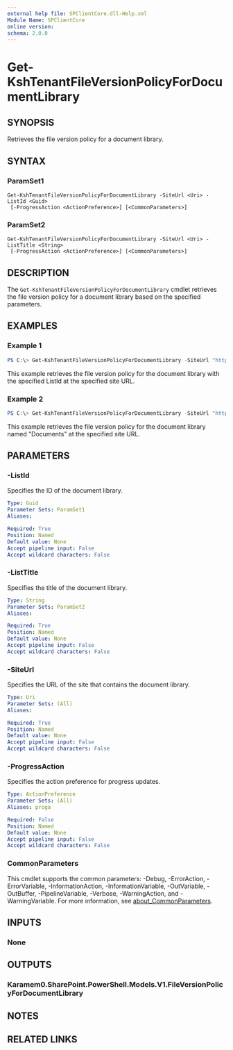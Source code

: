 ```yaml
---
external help file: SPClientCore.dll-Help.xml
Module Name: SPClientCore
online version:
schema: 2.0.0
---
```


# Get-KshTenantFileVersionPolicyForDocumentLibrary

## SYNOPSIS
Retrieves the file version policy for a document library.

## SYNTAX

### ParamSet1
```
Get-KshTenantFileVersionPolicyForDocumentLibrary -SiteUrl <Uri> -ListId <Guid>
 [-ProgressAction <ActionPreference>] [<CommonParameters>]
```

### ParamSet2
```
Get-KshTenantFileVersionPolicyForDocumentLibrary -SiteUrl <Uri> -ListTitle <String>
 [-ProgressAction <ActionPreference>] [<CommonParameters>]
```

## DESCRIPTION
The `Get-KshTenantFileVersionPolicyForDocumentLibrary` cmdlet retrieves the file version policy for a document library based on the specified parameters.

## EXAMPLES

### Example 1
```powershell
PS C:\> Get-KshTenantFileVersionPolicyForDocumentLibrary -SiteUrl "https://contoso.sharepoint.com" -ListId "12345678-1234-1234-1234-1234567890ab"
```

This example retrieves the file version policy for the document library with the specified ListId at the specified site URL.

### Example 2
```powershell
PS C:\> Get-KshTenantFileVersionPolicyForDocumentLibrary -SiteUrl "https://contoso.sharepoint.com" -ListTitle "Documents"
```

This example retrieves the file version policy for the document library named "Documents" at the specified site URL.

## PARAMETERS

### -ListId
Specifies the ID of the document library.

```yaml
Type: Guid
Parameter Sets: ParamSet1
Aliases:

Required: True
Position: Named
Default value: None
Accept pipeline input: False
Accept wildcard characters: False
```

### -ListTitle
Specifies the title of the document library.

```yaml
Type: String
Parameter Sets: ParamSet2
Aliases:

Required: True
Position: Named
Default value: None
Accept pipeline input: False
Accept wildcard characters: False
```

### -SiteUrl
Specifies the URL of the site that contains the document library.

```yaml
Type: Uri
Parameter Sets: (All)
Aliases:

Required: True
Position: Named
Default value: None
Accept pipeline input: False
Accept wildcard characters: False
```

### -ProgressAction
Specifies the action preference for progress updates.

```yaml
Type: ActionPreference
Parameter Sets: (All)
Aliases: proga

Required: False
Position: Named
Default value: None
Accept pipeline input: False
Accept wildcard characters: False
```

### CommonParameters
This cmdlet supports the common parameters: -Debug, -ErrorAction, -ErrorVariable, -InformationAction, -InformationVariable, -OutVariable, -OutBuffer, -PipelineVariable, -Verbose, -WarningAction, and -WarningVariable. For more information, see [about_CommonParameters](http://go.microsoft.com/fwlink/?LinkID=113216).

## INPUTS

### None

## OUTPUTS

### Karamem0.SharePoint.PowerShell.Models.V1.FileVersionPolicyForDocumentLibrary

## NOTES

## RELATED LINKS

